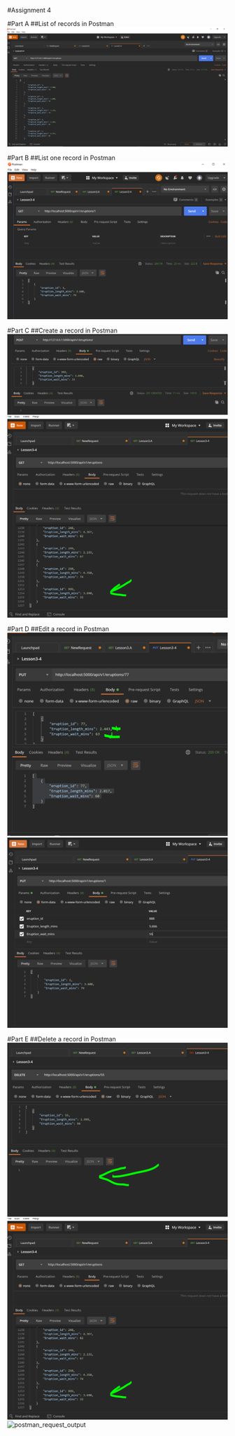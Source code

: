 #Assignment 4

#Part A
##List of records in Postman
![postman_request_output](screenshots/parta.PNG)


#Part B
##List one record in Postman
![postman_request_output](screenshots/partb.PNG)

#Part C
##Create a record in Postman
![postman_request_output](screenshots/partc-1.PNG)
![postman_request_output](screenshots/partc-2.PNG)

#Part D
##Edit a record in Postman
![postman_request_output](screenshots/partd-1.PNG)
![postman_request_output](screenshots/partd-2.PNG)


#Part E
##Delete a record in Postman
![postman_request_output](screenshots/parte-1.PNG)
![postman_request_output](screenshots/partc-2.PNG)
![postman_request_output](screenshots/partc-3.PNG)